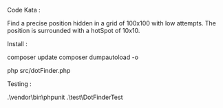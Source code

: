 Code Kata :

Find a precise position hidden in a grid of 100x100 with low attempts.
The position is surrounded with a hotSpot of 10x10.


Install :

composer update
composer dumpautoload -o

php src/dotFinder.php

Testing :

.\vendor\bin\phpunit .\test\DotFinderTest